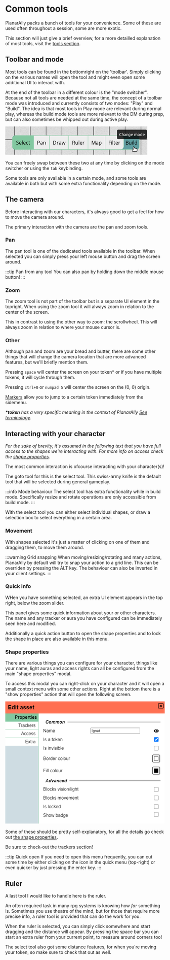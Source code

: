 # Common tools

PlanarAlly packs a bunch of tools for your convenience.
Some of these are used often throughout a session, some are more exotic.

This section will just give a brief overview, for a more detailled explanation of most tools, visit the [tools section](/docs/tools/select/).

## Toolbar and mode

Most tools can be found in the bottomright on the 'toolbar'.
Simply clicking on the various names will open the tool and might even open some additional UI to interact with.

At the end of the toolbar in a different colour is the "mode switcher".
Because not all tools are needed at the same time, the concept of a toolbar mode was introduced and currently consists of two modes: "Play" and "Build". The idea is that most tools in Play mode are relevant during normal play, whereas the build mode tools are more relevant to the DM during prep, but can also sometimes be whipped out during active play.

![](~/../docs/tools/toolbar-example.png)

You can freely swap between these two at any time by clicking on the mode switcher or using the `tab` keybinding.

Some tools are only available in a certain mode, and some tools are available in both but with some extra functionality depending on the mode.

## The camera

Before interacting with our characters, it's always good to get a feel for how to move the camera around.

The primary interaction with the camera are the pan and zoom tools.

### Pan

The pan tool is one of the dedicated tools available in the toolbar.
When selected you can simply press your left mouse button and drag the screen around.

:::tip Pan from any tool
You can also pan by holding down the middle mouse button!
:::

### Zoom

The zoom tool is not part of the toolbar but is a separate UI element in the topright.
When using the zoom tool it will always zoom in relation to the center of the screen.

This in contrast to using the other way to zoom: the scrollwheel.
This will always zoom in relation to where your mouse cursor is.

### Other

Although pan and zoom are your bread and butter, there are some other things that will change the camera location that are more advanced features, but we'll briefly mention them.

Pressing `space` will center the screen on your token\* or if you have multiple tokens, it will cycle through them.

Pressing `ctrl+0` or `numpad 5` will center the screen on the (0, 0) origin.

[Markers](/docs/player/markers) allow you to jump to a certain token immediately from the sidemenu.

_**\*token** has a very specific meaning in the context of PlanarAlly [See terminology](/docs/terminology/)._

## Interacting with your character

_For the sake of brevity, it's assumed in the following text that you have full access to the shapes we're interacting with. For more info on access check the [shape properties](/docs/player/shapes/#access)._

The most common interaction is ofcourse interacting with your character(s)!

The goto tool for this is the select tool.
This swiss-army knife is the default tool that will be selected during general gameplay.

:::info Mode behaviour
The select tool has extra functionality while in build mode.
Specifically resize and rotate operations are only accessible from build mode.
:::

With the select tool you can either select individual shapes, or draw a selection box to select everything in a certain area.

### Movement

With shapes selected it's just a matter of clicking on one of them and dragging them, to move them around.

:::warning Grid snapping
When moving/resizing/rotating and many actions, PlanarAlly by default will try to snap your action to a grid line.
This can be overriden by pressing the ALT key. The behaviour can also be inverted in your client settings.
:::

### Quick info

WHen you have something selected, an extra UI element appears in the top right, below the zoom slider.

This panel gives some quick information about your or other characters.
The name and any tracker or aura you have configured can be immediately seen here and modified.

Additionally a quick action button to open the shape properties and to lock the shape in place are also available in this menu.

### Shape properties

There are various things you can configure for your character, things like your name, light auras and access rights can all be configured from the main "shape properties" modal.

To access this modal you can right-click on your character and it will open a small context menu with some other actions.
Right at the bottom there is a "show properties" action that will open the following screen.

![](~/../docs/player/assets/edit-asset-properties.png)

Some of these should be pretty self-explanatory, for all the details go check out [the shape properties](/docs/player/shapes/#shape-properties).

Be sure to check-out the trackers section!

:::tip Quick open
If you need to open this menu frequently, you can cut some time by either clicking on the <font-awesome :icon="['fas', 'edit']"/> icon in the quick menu (top-right) or even quicker by just pressing the enter key.
:::

## Ruler

A last tool I would like to handle here is the ruler.

An often required task in many rpg systems is knowing how _far_ something is.
Sometimes you use theatre of the mind, but for those that require more precise info, a ruler tool is provided that can do the work for you.

When the ruler is selected, you can simply click somewhere and start dragging and the distance will appear.
By pressing the space bar you can start an extra ruler from your current point, to measure around corners too!

The select tool also got some distance features, for when you're moving your token, so make sure to check that out as well.
